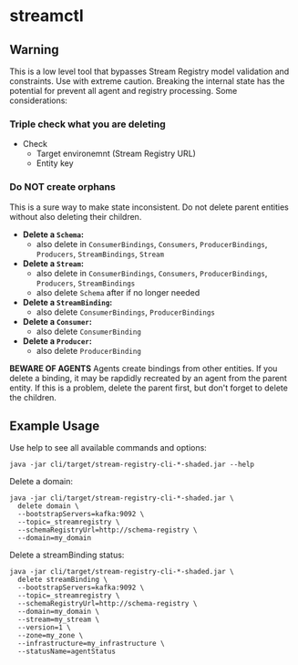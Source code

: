 
# streamctl

## Warning
This is a low level tool that bypasses Stream Registry model validation and constraints. Use with extreme caution. Breaking the internal state has the potential for prevent all agent and registry processing. Some considerations:

### Triple check what you are deleting
* Check
  * Target environemnt (Stream Registry URL)
  * Entity key

### Do NOT create orphans
This is a sure way to make state inconsistent. Do not delete parent entities without also deleting their children.

* **Delete a `Schema`:**
  * also delete in `ConsumerBindings`, `Consumers`, `ProducerBindings`, `Producers`, `StreamBindings`, `Stream`
* **Delete a `Stream`:**
  * also delete in `ConsumerBindings`, `Consumers`, `ProducerBindings`, `Producers`, `StreamBindings`
  * also delete `Schema` after if no longer needed
* **Delete a `StreamBinding`:**
  * also delete `ConsumerBindings`, `ProducerBindings`
* **Delete a `Consumer`:**
  * also delete `ConsumerBinding`
* **Delete a `Producer`:**
  * also delete `ProducerBinding`
  
**BEWARE OF AGENTS** Agents create bindings from other entities. If you delete a binding, it may be rapdidly recreated by an agent from the parent entity. If this is a problem, delete the parent first, but don't forget to delete the children.

## Example Usage

Use help to see all available commands and options:

```shell script
java -jar cli/target/stream-registry-cli-*-shaded.jar --help
```

Delete a domain:

```shell script
java -jar cli/target/stream-registry-cli-*-shaded.jar \
  delete domain \
  --bootstrapServers=kafka:9092 \
  --topic=_streamregistry \
  --schemaRegistryUrl=http://schema-registry \
  --domain=my_domain
```

Delete a streamBinding status:

```shell script
java -jar cli/target/stream-registry-cli-*-shaded.jar \
  delete streamBinding \
  --bootstrapServers=kafka:9092 \
  --topic=_streamregistry \
  --schemaRegistryUrl=http://schema-registry \
  --domain=my_domain \
  --stream=my_stream \
  --version=1 \
  --zone=my_zone \
  --infrastructure=my_infrastructure \
  --statusName=agentStatus
```
